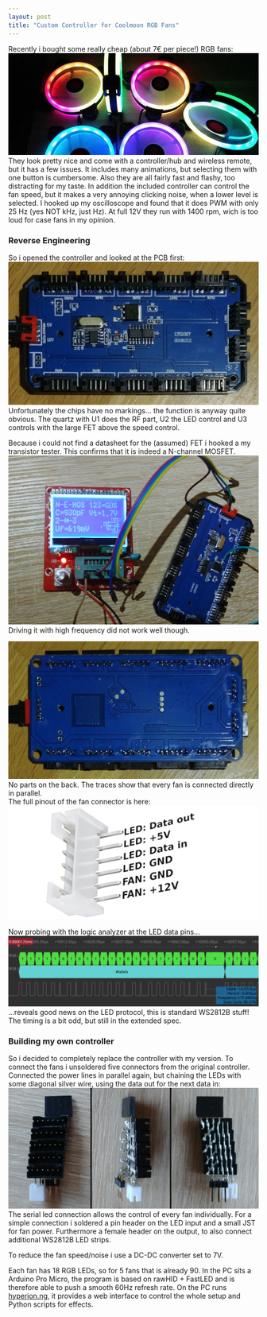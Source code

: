 ```yaml
---
layout: post
title: "Custom Controller for Coolmoon RGB Fans"
---
```

Recently i bought some really cheap (about 7€ per piece!) RGB fans:
![fans running in the dark](/assets/coolmoon-rgb-controller/fans.jpg)
They look pretty nice and come with a controller/hub and wireless remote, but it has a few issues. It includes many animations, but selecting them with one button is cumbersome. Also they are all fairly fast and flashy, too distracting for my taste.
In addition the included controller can control the fan speed, but it makes a very annoying clicking noise, when a lower level is selected. I hooked up my oscilloscope and found that it does PWM with only 25 Hz (yes NOT kHz, just Hz). At full 12V they run with 1400 rpm, wich is too loud for case fans in my opinion.

### Reverse Engineering
So i opened the controller and looked at the PCB first:
![controller pcb front](/assets/coolmoon-rgb-controller/pcb-front.jpg)
Unfortunately the chips have no markings... the function is anyway quite obvious. The quartz with U1 does the RF part, U2 the LED control and U3 controls with the large FET above the speed control.

Because i could not find a datasheet for the (assumed) FET i hooked a my transistor tester. This confirms that it is indeed a N-channel MOSFET.
![controller fan fet](/assets/coolmoon-rgb-controller/fet.jpg)
Driving it with high frequency did not work well though.

![controller pcb back](/assets/coolmoon-rgb-controller/pcb-back.jpg)
No parts on the back. The traces show that every fan is connected directly in parallel.<br>
The full pinout of the fan connector is here:
![fan connector pinout](/assets/coolmoon-rgb-controller/pinout.jpg)

Now probing with the logic analyzer at the LED data pins... 
![logic analyzer screenshot](/assets/coolmoon-rgb-controller/logic.png)
...reveals good news on the LED protocol, this is standard WS2812B stuff! The timing is a bit odd, but still in the extended spec.

### Building my own controller
So i decided to completely replace the controller with my version. To connect the fans i unsoldered five connectors from the original controller. Connected the power lines in parallel again, but chaining the LEDs with some diagonal silver wire, using the data out for the next data in:
![custom fan connector](/assets/coolmoon-rgb-controller/connector.jpg)
The serial led connection allows the control of every fan individually. For a simple connection i soldered a pin header on the LED input and a small JST for fan power. Furthermore a female header on the output, to also connect additional WS2812B LED strips.

To reduce the fan speed/noise i use a DC-DC converter set to 7V.

Each fan has 18 RGB LEDs, so for 5 fans that is already 90. In the PC sits a Arduino Pro Micro, the program is based on rawHID + FastLED and is therefore able to push a smooth 60Hz refresh rate. On the PC runs [hyperion.ng](https://github.com/hyperion-project/hyperion.ng), it provides a web interface to control the whole setup and Python scripts for effects.

